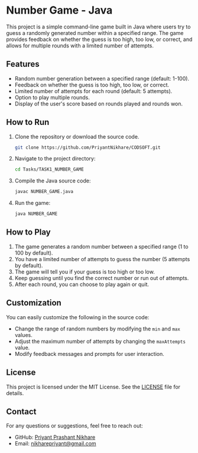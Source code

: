 # Number Game - Java

This project is a simple command-line game built in Java where users try to guess a randomly generated number within a specified range. The game provides feedback on whether the guess is too high, too low, or correct, and allows for multiple rounds with a limited number of attempts.

## Features

- Random number generation between a specified range (default: 1-100).
- Feedback on whether the guess is too high, too low, or correct.
- Limited number of attempts for each round (default: 5 attempts).
- Option to play multiple rounds.
- Display of the user's score based on rounds played and rounds won.

## How to Run

1. Clone the repository or download the source code.
   ```bash
   git clone https://github.com/PriyantNikhare/CODSOFT.git
   ```

2. Navigate to the project directory:
   ```bash
   cd Tasks/TASK1_NUMBER_GAME
   ```

3. Compile the Java source code:
   ```bash
   javac NUMBER_GAME.java
   ```

4. Run the game:
   ```bash
   java NUMBER_GAME
   ```

## How to Play

1. The game generates a random number between a specified range (1 to 100 by default).
2. You have a limited number of attempts to guess the number (5 attempts by default).
3. The game will tell you if your guess is too high or too low.
4. Keep guessing until you find the correct number or run out of attempts.
5. After each round, you can choose to play again or quit.

## Customization

You can easily customize the following in the source code:
- Change the range of random numbers by modifying the `min` and `max` values.
- Adjust the maximum number of attempts by changing the `maxAttempts` value.
- Modify feedback messages and prompts for user interaction.

## License

This project is licensed under the MIT License. See the [LICENSE](LICENSE) file for details.

## Contact

For any questions or suggestions, feel free to reach out:

- GitHub: [Priyant Prashant Nikhare](https://github.com/PriyantNikhare)
- Email: nikharepriyant@gmail.com
